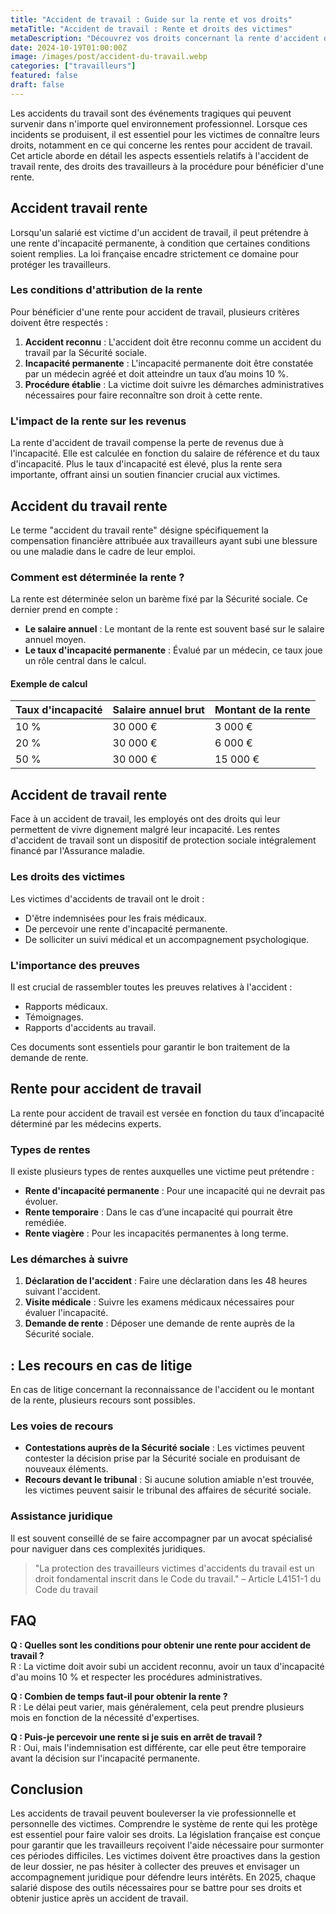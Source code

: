 ```yaml
---
title: "Accident de travail : Guide sur la rente et vos droits"
metaTitle: "Accident de travail : Rente et droits des victimes"
metaDescription: "Découvrez vos droits concernant la rente d'accident de travail et comment l'obtenir."
date: 2024-10-19T01:00:00Z
image: /images/post/accident-du-travail.webp
categories: ["travailleurs"]
featured: false
draft: false
---
```


Les accidents du travail sont des événements tragiques qui peuvent survenir dans n'importe quel environnement professionnel. Lorsque ces incidents se produisent, il est essentiel pour les victimes de connaître leurs droits, notamment en ce qui concerne les rentes pour accident de travail. Cet article aborde en détail les aspects essentiels relatifs à l'accident de travail rente, des droits des travailleurs à la procédure pour bénéficier d'une rente.

## Accident travail rente

Lorsqu'un salarié est victime d'un accident de travail, il peut prétendre à une rente d'incapacité permanente, à condition que certaines conditions soient remplies. La loi française encadre strictement ce domaine pour protéger les travailleurs.

### Les conditions d'attribution de la rente

Pour bénéficier d'une rente pour accident de travail, plusieurs critères doivent être respectés :

1. **Accident reconnu** : L'accident doit être reconnu comme un accident du travail par la Sécurité sociale.
2. **Incapacité permanente** : L'incapacité permanente doit être constatée par un médecin agréé et doit atteindre un taux d’au moins 10 %.
3. **Procédure établie** : La victime doit suivre les démarches administratives nécessaires pour faire reconnaître son droit à cette rente.

### L'impact de la rente sur les revenus

La rente d'accident de travail compense la perte de revenus due à l'incapacité. Elle est calculée en fonction du salaire de référence et du taux d'incapacité. Plus le taux d'incapacité est élevé, plus la rente sera importante, offrant ainsi un soutien financier crucial aux victimes.

## Accident du travail rente

Le terme "accident du travail rente" désigne spécifiquement la compensation financière attribuée aux travailleurs ayant subi une blessure ou une maladie dans le cadre de leur emploi. 

### Comment est déterminée la rente ?

La rente est déterminée selon un barème fixé par la Sécurité sociale. Ce dernier prend en compte :

- **Le salaire annuel** : Le montant de la rente est souvent basé sur le salaire annuel moyen.
- **Le taux d'incapacité permanente** : Évalué par un médecin, ce taux joue un rôle central dans le calcul.

#### Exemple de calcul

| Taux d'incapacité | Salaire annuel brut | Montant de la rente |
|-------------------|---------------------|---------------------|
| 10 %              | 30 000 €            | 3 000 €             |
| 20 %              | 30 000 €            | 6 000 €             |
| 50 %              | 30 000 €            | 15 000 €            |

## Accident de travail rente

Face à un accident de travail, les employés ont des droits qui leur permettent de vivre dignement malgré leur incapacité. Les rentes d'accident de travail sont un dispositif de protection sociale intégralement financé par l'Assurance maladie.

### Les droits des victimes

Les victimes d'accidents de travail ont le droit :

- D'être indemnisées pour les frais médicaux.
- De percevoir une rente d'incapacité permanente.
- De solliciter un suivi médical et un accompagnement psychologique.

### L'importance des preuves

Il est crucial de rassembler toutes les preuves relatives à l'accident :

- Rapports médicaux.
- Témoignages.
- Rapports d'accidents au travail.

Ces documents sont essentiels pour garantir le bon traitement de la demande de rente.

## Rente pour accident de travail

La rente pour accident de travail est versée en fonction du taux d’incapacité déterminé par les médecins experts. 

### Types de rentes

Il existe plusieurs types de rentes auxquelles une victime peut prétendre :

- **Rente d'incapacité permanente** : Pour une incapacité qui ne devrait pas évoluer.
- **Rente temporaire** : Dans le cas d’une incapacité qui pourrait être remédiée.
- **Rente viagère** : Pour les incapacités permanentes à long terme.

### Les démarches à suivre

1. **Déclaration de l'accident** : Faire une déclaration dans les 48 heures suivant l'accident.
2. **Visite médicale** : Suivre les examens médicaux nécessaires pour évaluer l'incapacité.
3. **Demande de rente** : Déposer une demande de rente auprès de la Sécurité sociale.

## : Les recours en cas de litige

En cas de litige concernant la reconnaissance de l'accident ou le montant de la rente, plusieurs recours sont possibles.

### Les voies de recours

- **Contestations auprès de la Sécurité sociale** : Les victimes peuvent contester la décision prise par la Sécurité sociale en produisant de nouveaux éléments.
- **Recours devant le tribunal** : Si aucune solution amiable n'est trouvée, les victimes peuvent saisir le tribunal des affaires de sécurité sociale.

### Assistance juridique

Il est souvent conseillé de se faire accompagner par un avocat spécialisé pour naviguer dans ces complexités juridiques.

> "La protection des travailleurs victimes d'accidents du travail est un droit fondamental inscrit dans le Code du travail." – Article L4151-1 du Code du travail

## FAQ

**Q : Quelles sont les conditions pour obtenir une rente pour accident de travail ?**  
R : La victime doit avoir subi un accident reconnu, avoir un taux d'incapacité d'au moins 10 % et respecter les procédures administratives.

**Q : Combien de temps faut-il pour obtenir la rente ?**  
R : Le délai peut varier, mais généralement, cela peut prendre plusieurs mois en fonction de la nécessité d'expertises.

**Q : Puis-je percevoir une rente si je suis en arrêt de travail ?**  
R : Oui, mais l'indemnisation est différente, car elle peut être temporaire avant la décision sur l'incapacité permanente.

## Conclusion

Les accidents de travail peuvent bouleverser la vie professionnelle et personnelle des victimes. Comprendre le système de rente qui les protège est essentiel pour faire valoir ses droits. La législation française est conçue pour garantir que les travailleurs reçoivent l'aide nécessaire pour surmonter ces périodes difficiles. Les victimes doivent être proactives dans la gestion de leur dossier, ne pas hésiter à collecter des preuves et envisager un accompagnement juridique pour défendre leurs intérêts. En 2025, chaque salarié dispose des outils nécessaires pour se battre pour ses droits et obtenir justice après un accident de travail.
